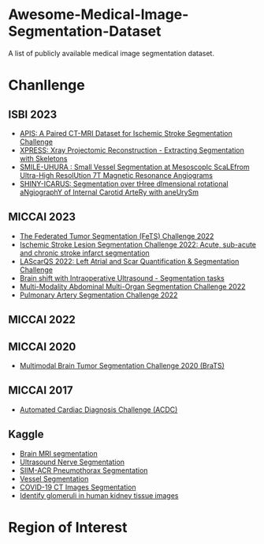 # Awesome-Medical-Image-Segmentation-Dataset
A list of publicly available medical image segmentation dataset.

# Chanllenge

## ISBI 2023

- [APIS: A Paired CT-MRI Dataset for Ischemic Stroke Segmentation Challenge](https://bivl2ab.uis.edu.co/challenges/apis)
- [XPRESS: Xray Projectomic Reconstruction - Extracting Segmentation with Skeletons](https://xpress.grand-challenge.org/)
- [SMILE-UHURA : Small Vessel Segmentation at MesoscopIc ScaLEfrom Ultra-High ResolUtion 7T Magnetic Resonance Angiograms](
https://www.soumick.com/en/uhura/)
- [SHINY-ICARUS: Segmentation over tHree dImensional rotational aNgiographY of Internal Carotid ArteRy with aneUrySm](https://www.synapse.org/shiny_icarus)

## MICCAI 2023
- [The Federated Tumor Segmentation (FeTS) Challenge 2022](https://fets-ai.github.io/Challenge/)
- [Ischemic Stroke Lesion Segmentation Challenge 2022: Acute, sub-acute and chronic stroke infarct segmentation](http://www.isles-challenge.org/)
- [LAScarQS 2022: Left Atrial and Scar Quantification & Segmentation Challenge](https://zmiclab.github.io/projects/lascarqs22/)
- [Brain shift with Intraoperative Ultrasound - Segmentation tasks](https://curious2022.grand-challenge.org/)
- [Multi-Modality Abdominal Multi-Organ Segmentation Challenge 2022](https://amos22.grand-challenge.org/Home/)
- [Pulmonary Artery Segmentation Challenge 2022](https://parse2022.grand-challenge.org/)

## MICCAI 2022

## MICCAI 2020
- [Multimodal Brain Tumor Segmentation Challenge 2020 (BraTS)](https://www.med.upenn.edu/cbica/brats2020/data.html)

## MICCAI 2017
- [Automated Cardiac Diagnosis Challenge (ACDC)](https://www.creatis.insa-lyon.fr/Challenge/acdc/databases.html)

## Kaggle
- [Brain MRI segmentation](https://www.kaggle.com/datasets/mateuszbuda/lgg-mri-segmentation)
- [Ultrasound Nerve Segmentation](https://www.kaggle.com/competitions/ultrasound-nerve-segmentation)
- [SIIM-ACR Pneumothorax Segmentation](https://www.kaggle.com/competitions/siim-acr-pneumothorax-segmentation)
- [Vessel Segmentation](https://www.kaggle.com/competitions/sai-vessel-segmentation2)
- [COVID-19 CT Images Segmentation](https://www.kaggle.com/competitions/covid-segmentation)
- [Identify glomeruli in human kidney tissue images](https://www.kaggle.com/competitions/hubmap-kidney-segmentation)

# Region of Interest